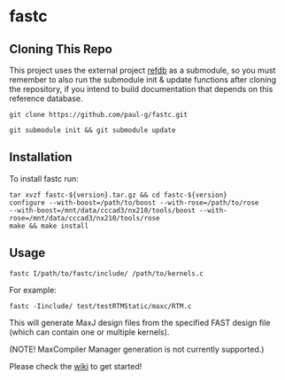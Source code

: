 fastc
=====

Cloning This Repo
-----------------

This project uses the external project [refdb](https://github.com/paul-g/refdb) 
as a submodule, so you must remember to also run the submodule init & update functions after
cloning the repository, if you intend to build documentation  that depends on this reference database.

`git clone https://github.com/paul-g/fastc.git`

`git submodule init && git submodule update`

Installation
------------
To install fastc run:
~~~~
tar xvzf fastc-${version}.tar.gz && cd fastc-${version}
configure --with-boost=/path/to/boost --with-rose=/path/to/rose
--with-boost=/mnt/data/cccad3/nx210/tools/boost --with-rose=/mnt/data/cccad3/nx210/tools/rose
make && make install
~~~~

Usage
-----

~~~
fastc I/path/to/fastc/include/ /path/to/kernels.c
~~~

For example:

~~~
fastc -Iinclude/ test/testRTMStatic/maxc/RTM.c
~~~

This will generate MaxJ design files from the specified FAST design file (which can contain one or multiple kernels).

(NOTE! MaxCompiler Manager generation is not currently supported.)

Please check the [wiki](https://github.com/paul-g/fastc/wiki) to get started!
